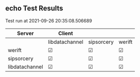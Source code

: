 ## echo Test Results
Test run at 2021-09-26 20:35:08.506689

| Server      | Client      |             |             |
|-------------|-------------|-------------|-------------|
|             | libdatachannel| sipsorcery  | werift      |
| werift      | &#9745;     | &#9745;     | &#9745;     |
| sipsorcery  | &#9745;     | &#9745;     | &#9745;     |
| libdatachannel| &#9745;     | &#9745;     | &#9745;     |
